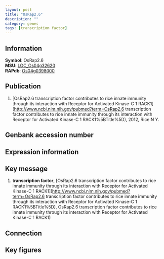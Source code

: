 ```yaml
---
layout: post
title: "OsRap2.6"
description: ""
category: genes
tags: [transcription factor]
---
```


## Information
__Symbol__: OsRap2.6  
__MSU__: [LOC_Os04g32620](http://rice.plantbiology.msu.edu/cgi-bin/ORF_infopage.cgi?orf=LOC_Os04g32620)  
__RAPdb__: [Os04g0398000](http://rapdb.dna.affrc.go.jp/viewer/gbrowse_details/irgsp1?name=Os04g0398000)  

## Publication
1. [OsRap2.6 transcription factor contributes to rice innate immunity through its interaction with Receptor for Activated Kinase-C 1 RACK1](http://www.ncbi.nlm.nih.gov/pubmed?term=OsRap2.6 transcription factor contributes to rice innate immunity through its interaction with Receptor for Activated Kinase-C 1 RACK1%5BTitle%5D), 2012, Rice N Y.

## Genbank accession number

## Expression information

## Key message
1. __transcription factor__, [OsRap2.6 transcription factor contributes to rice innate immunity through its interaction with Receptor for Activated Kinase-C 1 RACK1](http://www.ncbi.nlm.nih.gov/pubmed?term=OsRap2.6 transcription factor contributes to rice innate immunity through its interaction with Receptor for Activated Kinase-C 1 RACK1%5BTitle%5D), OsRap2.6 transcription factor contributes to rice innate immunity through its interaction with Receptor for Activated Kinase-C 1 RACK1)  

## Connection

## Key figures


